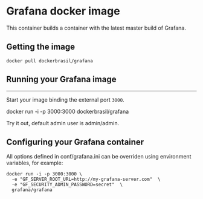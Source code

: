 # Grafana docker image

This container builds a container with the
latest master build of Grafana.

## Getting the image
    
    docker pull dockerbrasil/grafana


## Running your Grafana image
--------------------------

Start your image binding the external port `3000`.

   docker run -i -p 3000:3000 dockerbrasil/grafana

Try it out, default admin user is admin/admin.

## Configuring your Grafana container

All options defined in conf/grafana.ini can be 
overriden using environment variables, for example:

```
docker run -i -p 3000:3000 \
  -e "GF_SERVER_ROOT_URL=http://my-grafana-server.com"  \
  -e "GF_SECURITY_ADMIN_PASSWORD=secret"  \
  grafana/grafana
```

